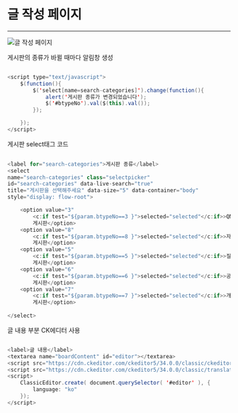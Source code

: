 # 글 작성 페이지

***

![글 작성 페이지](https://user-images.githubusercontent.com/105349816/182619797-b4a5d192-88d8-434d-b6e7-7a4677b8ce32.JPG)

게시판의 종류가 바뀔 때마다 알림창 생성

```java

<script type="text/javascript">
	$(function(){
		$('select[name=search-categories]').change(function(){
			alert('게시판 종류가 변경되었습니다');
			$('#btypeNo').val($(this).val());
		});

	});
</script>

```

게시판 select태그 코드

```java
	
<label for="search-categories">게시판 종류</label> 
<select
name="search-categories" class="selectpicker"
id="search-categories" data-live-search="true"
title="게시판을 선택해주세요" data-size="5" data-container="body"
style="display: flow-root">

	<option value="3"
		<c:if test="${param.btypeNo==3 }">selected="selected"</c:if>>QNA
		게시판</option>
	<option value="8"
		<c:if test="${param.btypeNo==8 }">selected="selected"</c:if>>자유
		게시판</option>
	<option value="5"
		<c:if test="${param.btypeNo==5 }">selected="selected"</c:if>>질문
		게시판</option>
	<option value="6"
		<c:if test="${param.btypeNo==6 }">selected="selected"</c:if>>공유/정보
		게시판</option>
	<option value="7"
		<c:if test="${param.btypeNo==7 }">selected="selected"</c:if>>개인의뢰
		게시판</option>
	
</select>

```

글 내용 부분 CK에디터 사용

```java

<label>글 내용</label>
<textarea name="boardContent" id="editor"></textarea>
<script src="https://cdn.ckeditor.com/ckeditor5/34.0.0/classic/ckeditor.js"></script>
<script src="https://cdn.ckeditor.com/ckeditor5/34.0.0/classic/translations/ko.js"></script>
<script>
	ClassicEditor.create( document.querySelector( '#editor' ), {
		language: "ko"
	});
</script>

```
